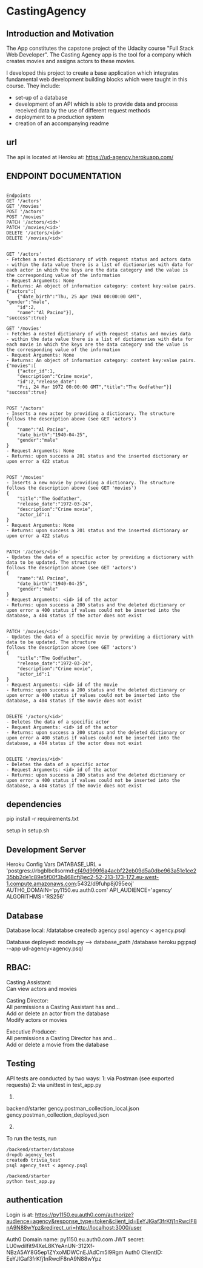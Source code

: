 # CastingAgency


Introduction and Motivation
---------------------------
The App constitutes the capstone project of the Udacity course "Full Stack Web Developer". The Casting Agency app is the tool for a company which creates movies and assigns actors to these movies.

I developed this project to create a base application which integrates fundamental web development building blocks which were taught in this course. They include:
- set-up of a database
- development of an API which is able to provide data and process received data by the use of different request methods
- deployment to a production system
- creation of an accompanying readme


url
---
The api is located at Heroku at:
https://ud-agency.herokuapp.com/ 



ENDPOINT DOCUMENTATION
----------------------
```

Endpoints
GET '/actors'
GET '/movies'
POST '/actors'
POST '/movies'
PATCH '/actors/<id>'
PATCH '/movies/<id>'
DELETE '/actors/<id>'
DELETE '/movies/<id>'


GET '/actors'
- Fetches a nested dictionary of with request status and actors data 
- within the data value there is a list of dictionaries with data for each actor in which the keys are the data category and the value is the corresponding value of the information
- Request Arguments: None
- Returns: An object of information category: content key:value pairs. 
{"actors":[
    {"date_birth":"Thu, 25 Apr 1940 00:00:00 GMT",           "gender":"male",
    "id":2,
    "name":"Al Pacino"}],
"success":true}

GET '/movies'
- Fetches a nested dictionary of with request status and movies data 
- within the data value there is a list of dictionaries with data for each movie in which the keys are the data category and the value is the corresponding value of the information
- Request Arguments: None
- Returns: An object of information category: content key:value pairs. 
{"movies":[
    {"actor_id":1,
    "description":"Crime movie",
    "id":2,"release_date":
    "Fri, 24 Mar 1972 00:00:00 GMT","title":"The Godfather"}]    
"success":true}


POST '/actors'
- Inserts a new actor by providing a dictionary. The structure
follows the description above (see GET 'actors')
{
    "name":"Al Pacino",
    "date_birth":"1940-04-25",
    "gender":"male"
}
- Request Arguments: None
- Returns: upon success a 201 status and the inserted dictionary or  upon error a 422 status


POST '/movies'
- Inserts a new movie by providing a dictionary. The structure
follows the description above (see GET 'movies')
{
    "title":"The Godfather",
    "release_date":"1972-03-24",
    "description":"Crime movie",
    "actor_id":1
}
- Request Arguments: None
- Returns: upon success a 201 status and the inserted dictionary or  upon error a 422 status


PATCH '/actors/<id>'
- Updates the data of a specific actor by providing a dictionary with data to be updated. The structure
follows the description above (see GET 'actors')
{
    "name":"Al Pacino",
    "date_birth":"1940-04-25",
    "gender":"male"
}
- Request Arguments: <id> id of the actor 
- Returns: upon success a 200 status and the deleted dictionary or  upon error a 400 status if values could not be inserted into the database, a 404 status if the actor does not exist


PATCH '/movies/<id>'
- Updates the data of a specific movie by providing a dictionary with data to be updated. The structure
follows the description above (see GET 'actors')
{
    "title":"The Godfather",
    "release_date":"1972-03-24",
    "description":"Crime movie",
    "actor_id":1
}
- Request Arguments: <id> id of the movie 
- Returns: upon success a 200 status and the deleted dictionary or  upon error a 400 status if values could not be inserted into the database, a 404 status if the movie does not exist


DELETE '/actors/<id>'
- Deletes the data of a specific actor 
- Request Arguments: <id> id of the actor 
- Returns: upon success a 200 status and the deleted dictionary or  upon error a 400 status if values could not be inserted into the database, a 404 status if the actor does not exist


DELETE '/movies/<id>'
- Deletes the data of a specific actor 
- Request Arguments: <id> id of the actor 
- Returns: upon success a 200 status and the deleted dictionary or  upon error a 400 status if values could not be inserted into the database, a 404 status if the movie does not exist

```


dependencies
------------
pip install -r requirements.txt

setup in setup.sh


Development Server
------------------
Heroku Config Vars
DATABASE_URL = 'postgres://rbgblbcllsormd:cf49d999f6a4acbf22eb09d5a0dbe963a51e1ce235bb2de1c89e5f00f3b468cf@ec2-52-213-173-172.eu-west-1.compute.amazonaws.com:5432/d9fuhp8j095eoj'
AUTH0_DOMAIN='py1150.eu.auth0.com'
API_AUDIENCE='agency'
ALGORITHMS='RS256'


Database
-------

Database local:
/datatabse
createdb agency
psql agency < agency.psql

Database deployed:
models.py --> database_path
/database
heroku pg:psql --app ud-agency<agency.psql


RBAC:
------
Casting Assistant:<br/>
Can view actors and movies

Casting Director:<br/>
All permissions a Casting Assistant has and…<br/>
Add or delete an actor from the database<br/>
Modify actors or movies

Executive Producer:<br/>
All permissions a Casting Director has and…<br/>
Add or delete a movie from the database



Testing
--------
API tests are conducted by two ways:
1: via Postman (see exported requests)
2: via unittest in test_app.py

1)
backend/starter
gency.postman_collection_local.json
gency.postman_collection_deployed.json

2)
To run the tests, run
```
/backend/starter/database
dropdb agency_test
createdb trivia_test
psql agency_test < agency.psql
```

```
/backend/starter
python test_app.py
```



authentication
---------------
Login is at:
https://py1150.eu.auth0.com/authorize?audience=agency&response_type=token&client_id=EeYJIGaf3frKfj1nRwclF8nA9N88wYpz&redirect_uri=http://localhost:3000/user

Auth0 Domain name: py1150.eu.auth0.com
JWT secret: LU0wdilfit94XeL8KYeAnUN-312Xf-NBzA5AY8G5ep1ZYxoMDWCnEJAdCm5l9Rgm
Auth0 ClientID: EeYJIGaf3frKfj1nRwclF8nA9N88wYpz


